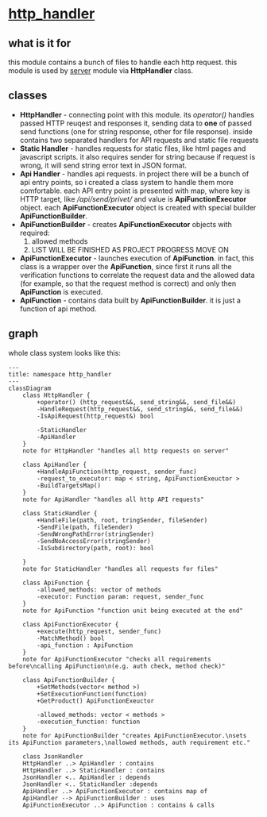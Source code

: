 # [http_handler]("google.com")
## what is it for
this module contains a bunch of files to handle each http request. this module is used by [server]("google.com") module via **HttpHandler** class.
## classes
* **HttpHandler** - connecting point with this module. its *operator()* handles passed HTTP reuqest and responses it, sending data to **one** of passed send functions (one for string response, other for file response). inside contains two separated handlers for API requests and static file requests
* **Static Handler** - handles requests for static files, like html pages and javascript scripts. it also requires sender for string because if request is wrong, it will send string error text in JSON format.
* **Api Handler** - handles api requests. in project there will be a bunch of api entry points, so i created a class system to handle them more comfortable. each API entry point is presented with map, where key is HTTP target, like */api/send/privet/* and value is **ApiFunctionExecutor** object. each **ApiFunctionExecutor** object is created with special builder **ApiFunctionBuilder**.
* **ApiFunctionBuilder** - creates **ApiFunctionExecutor** objects with required:
    1. allowed methods
    2. LIST WILL BE FINISHED AS PROJECT PROGRESS MOVE ON
* **ApiFunctionExecutor** - launches execution of **ApiFunction**. in fact, this class is a wrapper over the **ApiFunction**, since first it runs all the verification functions to correlate the request data and the allowed data (for example, so that the request method is correct) and only then **ApiFunction** is executed.
* **ApiFunction** - contains data built by **ApiFunctionBuilder**. it is just a function of api method.

## graph
whole class system looks like this: 
```mermaid
---
title: namespace http_handler
---
classDiagram
    class HttpHandler {
        +operator() (http_request&&, send_string&&, send_file&&)
        -HandleRequest(http_request&&, send_string&&, send_file&&)
        -IsApiRequest(http_request&) bool

        -StaticHandler
        -ApiHandler
    }
    note for HttpHandler "handles all http requests on server"

    class ApiHandler {
        +HandleApiFunction(http_request, sender_func)
        -request_to_executor: map < string, ApiFunctionExeuctor >
        -BuildTargetsMap()
    }
    note for ApiHandler "handles all http API requests"

    class StaticHandler {
        +HandleFile(path, root, tringSender, fileSender)
        -SendFile(path, fileSender)
        -SendWrongPathError(stringSender)
        -SendNoAccessError(stringSender)
        -IsSubdirectory(path, root): bool
        
    }
    note for StaticHandler "handles all requests for files"

    class ApiFunction {
        -allowed_methods: vector of methods
        -executor: Function param: request, sender_func
    }
    note for ApiFunction "function unit being executed at the end"

    class ApiFunctionExecutor {
        +execute(http_request, sender_func)
        -MatchMethod() bool
        -api_function : ApiFunction
    }
    note for ApiFunctionExecutor "checks all requirements before\ncalling ApiFunction\n(e.g. auth check, method check)"

    class ApiFunctionBuilder {
        +SetMethods(vector< method >)
        +SetExecutionFunction(function)
        +GetProduct() ApiFunctionExeuctor

        -allowed_methods: vector < methods >
        -execution_function: function
    }
    note for ApiFunctionBuilder "creates ApiFunctionExecutor.\nsets its ApiFunction parameters,\nallowed methods, auth requirement etc."

    class JsonHandler 
    HttpHandler ..> ApiHandler : contains
    HttpHandler ..> StaticHandler : contains
    JsonHandler <.. ApiHandler : depends
    JsonHandler <.. StaticHandler :depends
    ApiHandler ..> ApiFunctionExecutor : contains map of
    ApiHandler --> ApiFunctionBuilder : uses
    ApiFunctionExecutor ..> ApiFunction : contains & calls
```
